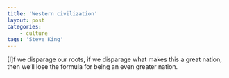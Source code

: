 ```yaml
---
title: 'Western civilization'
layout: post
categories:
    - culture
tags: 'Steve King'
---
```


\[I\]f we disparage our roots, if we disparage what makes this a great nation, then we’ll lose the formula for being an even greater nation.